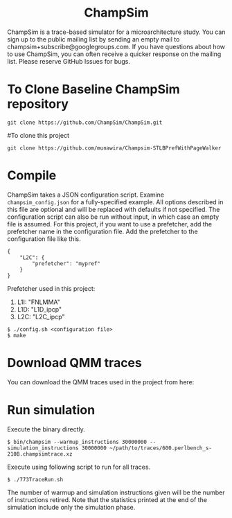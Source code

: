 <p align="center">
  <h1 align="center"> ChampSim </h1>
  <p> ChampSim is a trace-based simulator for a microarchitecture study. You can sign up to the public mailing list by sending an empty mail to champsim+subscribe@googlegroups.com. If you have questions about how to use ChampSim, you can often receive a quicker response on the mailing list. Please reserve GitHub Issues for bugs. <p>
</p>

# To Clone Baseline ChampSim repository
```
git clone https://github.com/ChampSim/ChampSim.git
```

#To clone this project

```
git clone https://github.com/munawira/Champsim-STLBPrefWithPageWalker
```


# Compile

ChampSim takes a JSON configuration script. Examine `champsim_config.json` for a fully-specified example. All options described in this file are optional and will be replaced with defaults if not specified. The configuration script can also be run without input, in which case an empty file is assumed.
For this project, if you want to use a prefetcher, add the prefetcher name in the configuration file. 
Add the prefetcher to the configuration file like this.
```
{
    "L2C": {
        "prefetcher": "mypref"
    }
}
```
Prefetcher used in this project:
1. L1I: "FNLMMA"
2. L1D: "L1D_ipcp"
3. L2C: "L2C_ipcp"



```
$ ./config.sh <configuration file>
$ make
```

# Download QMM traces

You can download the QMM traces used in the project from here: 


# Run simulation

Execute the binary directly.
```
$ bin/champsim --warmup_instructions 30000000 --simulation_instructions 30000000 ~/path/to/traces/600.perlbench_s-210B.champsimtrace.xz
```


Execute using following script to run for all traces.
```
$ ./773TraceRun.sh
```

The number of warmup and simulation instructions given will be the number of instructions retired. Note that the statistics printed at the end of the simulation include only the simulation phase.



